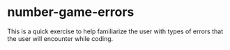 # number-game-errors

This is a quick exercise to help familiarize the user with types of errors that the user will encounter while coding.
